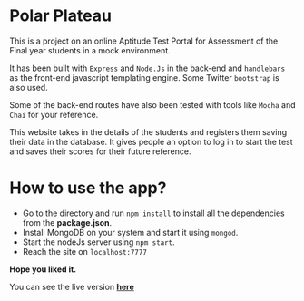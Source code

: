 # Polar Plateau

This is a project on an online Aptitude Test Portal for Assessment of the Final year students in a mock environment. 

It has been built with `Express` and `Node.Js` in the back-end and `handlebars` as the front-end javascript templating engine. 
Some Twitter `bootstrap` is also used.

Some of the back-end routes have also been tested with tools like `Mocha` and `Chai` for your reference.

This website takes in the details of the students and registers them saving their data in the database. 
It gives people an option to log in to start the test and saves their scores for their future reference. 

# How to use the app?

- Go to the directory and run `npm install` to install all the dependencies from the **package.json**. 
- Install MongoDB on your system and start it using `mongod`. 
- Start the nodeJs server using `npm start`. 
- Reach the site on `localhost:7777`

**Hope you liked it.**

You can see the live version <a href="https://polar-plateau-99218.herokuapp.com"><b>here</b></a>
